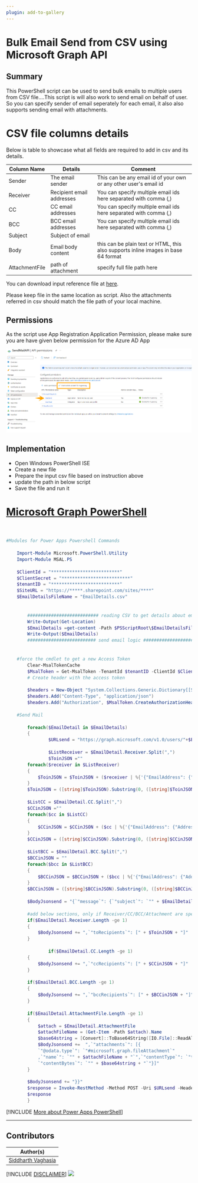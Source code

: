 ```yaml
---
plugin: add-to-gallery
---
```


# Bulk Email Send from CSV using Microsoft Graph API

## Summary

This PowerShell script can be used to send bulk emails to multiple users from CSV file....This script is will also work to send email on behalf of user. So you can specify sender of email seperately for each email, it also also supports sending email with attachments.

# CSV file columns details
Below is table to showcase what all fields are required to add in csv and its details.

| Column Name | Details  | Comment  |
|---|---|---|
| Sender | The email sender |   This can be any email id of your own or any other user's email id |
| Receiver | Recipient email addresses | You can specify multiple email ids here separated with comma (,)   |
| CC | CC email addresses|  You can specify multiple email ids here separated with comma (,) |
| BCC| BCC email addresses|  You can specify multiple email ids here separated with comma (,) |
| Subject | Subject of email | |
| Body | Email body content | this can be plain text or HTML, this also supports inline images in base 64 format |
| AttachmentFile | path of attachment | specify full file path here |

You can download input reference file at [here](assets/EmailDetails.csv).

Please keep file in the same location as script.
Also the attachments referred in csv should match the file path of your local machine.

## Permissions
As the script use App Registration Application Permission, please make sure you are have given below permission for the Azure AD App

![Permission](assets/API_Permissions.png)

## Implementation

- Open Windows PowerShell ISE
- Create a new file
- Prepare the input csv file based on instruction above
- update the path in below script
- Save the file and run it
 
# [Microsoft Graph PowerShell](#tab/graphps)
```powershell


#Modules for Power Apps Powershell Commands

	Import-Module Microsoft.PowerShell.Utility
	Import-Module MSAL.PS

	$ClientId = "**************************"
	$ClientSecret = "**************************"
	$tenantID = "**************************"
	$SiteURL = "https://*****.sharepoint.com/sites/****"
	$EmailDetailsFileName = "EmailDetails.csv"
 
		
        ########################### reading CSV to get details about email ###################
        Write-Output(Get-Location)
        $EmailDetails =get-content -Path $PSScriptRoot\$EmailDetailsFileName | Out-String | ConvertFrom-Csv
        Write-Output($EmailDetails)
        ########################## send email logic #####################
 
        
	#force the cmdlet to get a new Access Token
		Clear-MsalTokenCache
        $MsalToken = Get-MsalToken -TenantId $tenantID -ClientId $ClientId -ClientSecret ($ClientSecret | ConvertTo-SecureString -AsPlainText -Force)
        # Create header with the access token

        $headers = New-Object "System.Collections.Generic.Dictionary[[String],[String]]"
        $headers.Add("Content-Type", "application/json")
        $headers.Add("Authorization", $MsalToken.CreateAuthorizationHeader())  

	#Send Mail    

        foreach($EmailDetail in $EmailDetails)
        {
            	$URLsend = "https://graph.microsoft.com/v1.0/users/"+$EmailDetail.Sender+"/sendMail"

            	$ListReceiver = $EmailDetail.Receiver.Split(",")
            	$ToinJSON =""
		foreach($receiver in $ListReceiver)
		{
			$ToinJSON = $ToinJSON + ($receiver | %{'{"EmailAddress": {"Address": "'+$_+'"}},'})
		}
		$ToinJSON = ([string]$ToinJSON).Substring(0, ([string]$ToinJSON ).Length - 1)
         
		$ListCC = $EmailDetail.CC.Split(",")
		$CCinJSON =""
		foreach($cc in $ListCC)
		{
			$CCinJSON = $CCinJSON + ($cc | %{'{"EmailAddress": {"Address": "'+$_+'"}},'})
		}
		$CCinJSON = ([string]$CCinJSON).Substring(0, ([string]$CCinJSON ).Length - 1)

		$ListBCC = $EmailDetail.BCC.Split(",")
		$BCCinJSON = ""
		foreach($bcc in $ListBCC)
		{
			$BCCinJSON = $BCCinJSON + ($bcc | %{'{"EmailAddress": {"Address": "'+$_+'"}},'})
		}
		$BCCinJSON = ([string]$BCCinJSON).Substring(0, ([string]$BCCinJSON ).Length - 1)

		$BodyJsonsend = "{`"message`": {`"subject`": `"" + $EmailDetail.Subject + "`",`"body`": {`"contentType`": `"HTML`",`"content`": `"" + $EmailDetail.Body.Replace("`"","\`"") + "`"}"

		#add below sections, only if Receiver/CC/BCC/Attachment are specified
		if($EmailDetail.Receiver.Length -ge 1)
		{
			$BodyJsonsend += ",`"toRecipients`": [" + $ToinJSON + "]"
		}
            
            	if($EmailDetail.CC.Length -ge 1)
		{
			$BodyJsonsend += ",`"ccRecipients`": [" + $CCinJSON + "]"
		}

		if($EmailDetail.BCC.Length -ge 1)
		{
			$BodyJsonsend += ",`"bccRecipients`": [" + $BCCinJSON + "]"
		}

		if($EmailDetail.AttachmentFile.Length -ge 1)
		{
			$attach = $EmailDetail.AttachmentFile
			$attachFileName = (Get-Item -Path $attach).Name
			$base64string = [Convert]::ToBase64String([IO.File]::ReadAllBytes($attach))
			$BodyJsonsend +=  ",`"attachments`": [{
			`"@odata.type`": `"#microsoft.graph.fileAttachment`"
			,`"name`": `"" + $attachFileName + "`",`"contentType`": `"text/plain`",
			`"contentBytes`": `"" + $base64string + "`"}]"
		}

		$BodyJsonsend += "}}"
		$response = Invoke-RestMethod -Method POST -Uri $URLsend -Headers $headers -Body $BodyJsonsend 
		$response 
        }
```
[!INCLUDE [More about Power Apps PowerShell](../../docfx/includes/MORE-POWERAPPS.md)]
***

## Contributors

| Author(s) |
|-----------|
| [Siddharth Vaghasia](https://github.com/siddharth-vaghasia) |

[!INCLUDE [DISCLAIMER](../../docfx/includes/DISCLAIMER.md)]
<img src="https://pnptelemetry.azurewebsites.net/script-samples/scripts/graph-send-email-from-csv-onbehalf-of-user" aria-hidden="true" />

